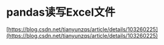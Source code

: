 # pandas读写Excel文件
[https://blog.csdn.net/tianyunzqs/article/details/103260225](https://blog.csdn.net/tianyunzqs/article/details/103260225)